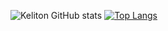![Keliton GitHub stats](https://github-readme-stats.vercel.app/api?username=KelitonVougan&show_icons=true&theme=dark)
[![Top Langs](https://github-readme-stats.vercel.app/api/top-langs/?username=KelitonVougan&&layout=compact&theme=dark)](https://github.com/KelitonVougan/github-readme-stats)
